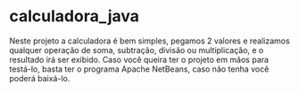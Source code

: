 # calculadora_java

Neste projeto a calculadora é bem simples, pegamos 2 valores e realizamos qualquer operação de soma, subtração, divisão ou multiplicação, e o resultado irá ser exibido.
Caso você queira ter o projeto em mãos para testá-lo, basta ter o programa Apache NetBeans, caso não tenha você poderá baixá-lo.
